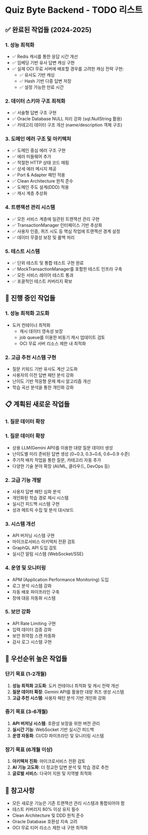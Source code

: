# Quiz Byte Backend - TODO 리스트

## ✅ 완료된 작업들 (2024-2025)

### 1. 성능 최적화
- ✅ Redis 캐시를 통한 응답 시간 개선
- ✅ 임베딩 기반 유사 답변 캐싱 구현
- ✅ 실제 OCI 무료 서버에 배포할 경우를 고려한 캐싱 전략 구현:
  - ✅ 유사도 기반 캐싱
  - ✅ Hash 기반 다중 답변 저장
  - ✅ 설정 가능한 만료 시간

### 2. 데이터 스키마 구조 최적화
- ✅ 서술형 답변 구조 구현
- ✅ Oracle Database NULL 처리 강화 (sql.NullString 활용)
- ✅ 카테고리 데이터 구조 개선 (name/description 객체 구조)

### 3. 도메인 에러 구조 및 아키텍처
- ✅ 도메인 중심 에러 구조 구현
- ✅ 에러 미들웨어 추가
- ✅ 적절한 HTTP 상태 코드 매핑
- ✅ 상세 에러 메시지 제공
- ✅ Port & Adapter 패턴 적용
- ✅ Clean Architecture 원칙 준수
- ✅ 도메인 주도 설계(DDD) 적용
- ✅ 캐시 계층 추상화

### 4. 트랜잭션 관리 시스템
- ✅ 모든 서비스 계층에 일관된 트랜잭션 관리 구현
- ✅ TransactionManager 인터페이스 기반 추상화
- ✅ 사용자 인증, 퀴즈 시도 등 핵심 작업에 트랜잭션 경계 설정
- ✅ 데이터 무결성 보장 및 롤백 처리

### 5. 테스트 시스템
- ✅ 단위 테스트 및 통합 테스트 구현 완료
- ✅ MockTransactionManager를 포함한 테스트 인프라 구축
- ✅ 모든 서비스 레이어 테스트 통과
- ✅ 포괄적인 테스트 커버리지 확보

## 🚧 진행 중인 작업들

### 1. 성능 최적화 고도화
- 도커 컨테이너 최적화 
  - 캐시 데이터 영속성 보장
  - job queue를 이용한 비동기 캐시 업데이트 검토
  - OCI 무료 서버 리소스 제한 내 최적화

### 2. 고급 추천 시스템 구현
- 질문 키워드 기반 유사도 계산 고도화
- 사용자의 이전 답변 패턴 분석 강화
- 난이도 기반 적응형 문제 제시 알고리즘 개선
- 학습 곡선 분석을 통한 개인화 강화

## 📋 계획된 새로운 작업들

### 1. 질문 데이터 확장

### 1. 질문 데이터 확장
- 상용 LLM(Gemini API)를 이용한 대량 질문 데이터 생성
- 난이도별 미리 준비된 답변 생성 (0~0.3, 0.3~0.6, 0.6~0.9 수준)
- 주기적 배치 작업을 통한 질문, 카테고리 자동 추가
- 다양한 기술 분야 확장 (AI/ML, 클라우드, DevOps 등)

### 2. 고급 기능 개발
- 사용자 답변 패턴 심화 분석
- 개인화된 학습 경로 제시 시스템
- 실시간 피드백 시스템 구현
- 성과 메트릭 수집 및 분석 대시보드

### 3. 시스템 개선
- API 버저닝 시스템 구현
- 마이크로서비스 아키텍처 전환 검토
- GraphQL API 도입 검토
- 실시간 알림 시스템 (WebSocket/SSE)

### 4. 운영 및 모니터링
- APM (Application Performance Monitoring) 도입
- 로그 분석 시스템 강화
- 자동 배포 파이프라인 구축
- 장애 대응 자동화 시스템

### 5. 보안 강화
- API Rate Limiting 구현
- 입력 데이터 검증 강화
- 보안 취약점 스캔 자동화
- 감사 로그 시스템 구현

## 🎯 우선순위 높은 작업들

### 단기 목표 (1-2개월)
1. **성능 최적화 고도화**: 도커 컨테이너 최적화 및 캐시 전략 개선
2. **질문 데이터 확장**: Gemini API를 활용한 대량 퀴즈 생성 시스템
3. **고급 추천 시스템**: 사용자 패턴 분석 기반 개인화 강화

### 중기 목표 (3-6개월)
1. **API 버저닝 시스템**: 호환성 보장을 위한 버전 관리
2. **실시간 기능**: WebSocket 기반 실시간 피드백
3. **운영 자동화**: CI/CD 파이프라인 및 모니터링 시스템

### 장기 목표 (6개월 이상)
1. **아키텍처 진화**: 마이크로서비스 전환 검토
2. **AI 기능 고도화**: 더 정교한 답변 분석 및 학습 경로 추천
3. **글로벌 서비스**: 다국어 지원 및 지역별 최적화

## 📝 참고사항
- 모든 새로운 기능은 기존 트랜잭션 관리 시스템과 통합되어야 함
- 테스트 커버리지 80% 이상 유지 필수
- Clean Architecture 및 DDD 원칙 준수
- Oracle Database 호환성 지속 고려
- OCI 무료 티어 리소스 제한 내 구현 최적화
